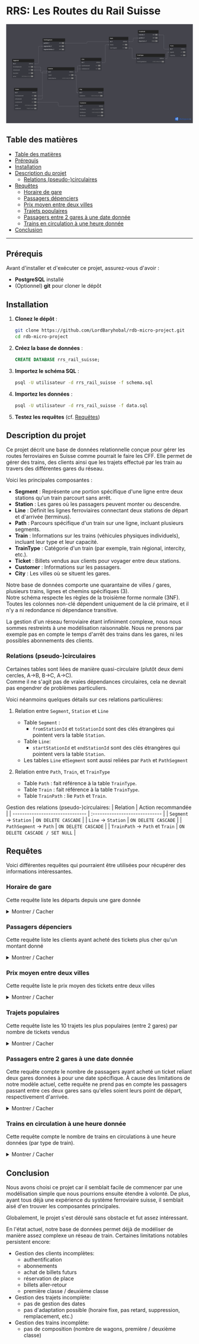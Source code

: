 <!-- omit in toc -->
# RRS: Les Routes du Rail Suisse

<p align="center">
  <img src="diagram.png">
</p>

## Table des matières

- [Table des matières](#table-des-matières)
- [Prérequis](#prérequis)
- [Installation](#installation)
- [Description du projet](#description-du-projet)
  - [Relations (pseudo-)circulaires](#relations-pseudo-circulaires)
- [Requêtes](#requêtes)
  - [Horaire de gare](#horaire-de-gare)
  - [Passagers dépenciers](#passagers-dépenciers)
  - [Prix moyen entre deux villes](#prix-moyen-entre-deux-villes)
  - [Trajets populaires](#trajets-populaires)
  - [Passagers entre 2 gares à une date donnée](#passagers-entre-2-gares-à-une-date-donnée)
  - [Trains en circulation à une heure donnée](#trains-en-circulation-à-une-heure-donnée)
- [Conclusion](#conclusion)

---

## Prérequis
Avant d'installer et d'exécuter ce projet, assurez-vous d'avoir :

- **PostgreSQL** installé
- (Optionnel) **git** pour cloner le dépôt

## Installation
1. **Clonez le dépôt** :
   ```bash
   git clone https://github.com/LordBaryhobal/rdb-micro-project.git
   cd rdb-micro-project
   ```
2. **Créez la base de données** :
   ```sql
   CREATE DATABASE rrs_rail_suisse;
   ```
3. **Importez le schéma SQL** :
    ```bash
    psql -U utilisateur -d rrs_rail_suisse -f schema.sql
    ```
4. **Importez les données** :
    ```bash
    psql -U utilisateur -d rrs_rail_suisse -f data.sql
    ```
5. **Testez les requêtes** (cf. [Requêtes](#requetes))


## Description du projet

Ce projet décrit une base de données relationnelle conçue pour gérer les routes ferroviaires en Suisse comme pourrait le faire les CFF.
Elle permet de gérer des trains, des clients ainsi que les trajets effectué par les train au travers des différentes gares du réseau.

Voici les principales composantes :

- **Segment** : Représente une portion spécifique d'une ligne entre deux stations qu'un train parcourt sans arrêt.
- **Station** : Les gares où les passagers peuvent monter ou descendre.
- **Line** : Définit les lignes ferroviaires connectant deux stations de départ et d'arrivée (terminus).
- **Path** : Parcours spécifique d'un train sur une ligne, incluant plusieurs segments.
- **Train** : Informations sur les trains (véhicules physiques individuels), incluant leur type et leur capacité.
- **TrainType** : Catégorie d'un train (par exemple, train régional, intercity, etc.).
- **Ticket** : Billets vendus aux clients pour voyager entre deux stations.
- **Customer** : Informations sur les passagers.
- **City** : Les villes où se situent les gares.

Notre base de données comporte une quarantaine de villes / gares, plusieurs trains, lignes et chemins spécifiques (3).\
Notre schéma respecte les règles de la troisième forme normale (3NF). Toutes les colonnes non-clé dépendent uniquement de la clé primaire, et il n'y a ni redondance ni dépendance transitive.

La gestion d'un réseau ferroviaire étant infiniment complexe, nous nous sommes restreints à une modélisation raisonnable.
Nous ne prenons par exemple pas en compte le temps d'arrêt des trains dans les gares, ni les possibles abonnements des clients.

### Relations (pseudo-)circulaires
Certaines tables sont liées de manière quasi-circulaire (plutôt deux demi cercles, A→B, B→C, A→C).\
Comme il ne s'agit pas de vraies dépendances circulaires, cela ne devrait pas engendrer de problèmes particuliers.

Voici néanmoins quelques détails sur ces relations particulières:
1. Relation entre `Segment`, `Station` et `Line`
    - Table `Segment` :
      - `fromStationId` et `toStationId` sont des clés étrangères qui pointent vers la table `Station`.
    - Table `Line`:
      - `startStationId` et `endStationId` sont des clés étrangères qui pointent vers la table `Station`.
    - Les tables `Line` et`Segment` sont aussi reliées par `Path` et `PathSegment`

2. Relation entre `Path`, `Train`, et `TrainType`
    - Table `Path` : fait référence à la table `TrainType`.
    - Table `Train` : fait référence à la table `TrainType`.
    - Table `TrainPath` : lie `Path` et `Train`.

Gestion des relations (pseudo-)circulaires:
| Relation                        | Action recommandée             |
| ------------------------------- | :----------------------------- |
| `Segment` → `Station`           | `ON DELETE CASCADE`            |
| `Line` → `Station`              | `ON DELETE CASCADE`            |
| `PathSegment` → `Path`          | `ON DELETE CASCADE`            |
| `TrainPath` → `Path` et `Train` | `ON DELETE CASCADE / SET NULL` |

## Requêtes
Voici différentes requêtes qui pourraient être utilisées pour récupérer des informations intéressantes.

### Horaire de gare
Cette requête liste les départs depuis une gare donnée

<details>
<summary>Montrer / Cacher</summary>

```sql
SELECT tp.departure + pi.timeOffset AS departure,
       tt.trainTypeName AS trainType,
       s.stationName AS terminus
FROM (
  SELECT p.id, SUM(s2.duration) * '1 minute'::INTERVAL AS timeOffset
  FROM Station AS st
  JOIN Segment AS s1 ON s1.fromStationId=st.id
  JOIN PathSegment AS ps1 ON ps1.segmentId=s1.id
  JOIN Path AS p ON p.id=ps1.pathId
  JOIN PathSegment AS ps2 ON ps1.pathId=p.id
  JOIN Segment AS s2 ON s2.id=ps2.segmentId
  WHERE st.id=8  -- Replace with desired station
    AND ps2.segmentIndex < ps1.segmentIndex
  GROUP BY p.id
) AS pi
JOIN Path as p ON p.id=pi.id
JOIN Line AS l ON l.id=p.lineId
JOIN Station AS s ON s.id=l.endStationId
JOIN TrainPath AS tp ON tp.pathId=p.id
JOIN Train AS t ON t.id=tp.trainId
JOIN TrainType AS tt ON tt.id=t.typeId;
```

<details>
<summary><b>Explications</b></summary>

**Récupération des informations sur les chemins:**
1. Récupère tous les segments partant de la gare (`s1`)
2. Joint les chemins dont il fait partie (→ `ps1` → `p`)
3. Joint tous les segments du chemin situé avant la gare (→ `ps2` → `s2` + `WHERE ps2.segmentIndex < ps1.segmentIndex`)
4. Calcule le temps de trajet avant la gare (`SUM(s2.duration) ...`)

**Formatage des informations:**
1. Récupère les informations précédentes
2. Joint les lignes correspondantes pour trouver la gare terminus (→ `l` → `s`)
3. Joint les trains correspondants pour trouver le type de train (→ `tp` → `t` → `tt`)
4. Calcule l'heure de départ en aditionnant le temps de trajet avant la gare et l'heure de départ de la ligne
</details>
</details>

### Passagers dépenciers
Cette requête liste les clients ayant acheté des tickets plus cher qu'un montant donné

<details>
<summary>Montrer / Cacher</summary>

```sql
SELECT DISTINCT 
    c.firstName,
    c.lastName,
    t.price
FROM Customer c
JOIN Ticket t ON c.id = t.customerId
WHERE t.price > 30.00  -- Replace with desired price
ORDER BY t.price DESC;
```
</details>

### Prix moyen entre deux villes
Cette requête liste le prix moyen des tickets entre deux villes

<details>
<summary>Montrer / Cacher</summary>

```sql
SELECT 
    c1.cityName as from_city,
    c2.cityName as to_city,
    ROUND(AVG(t.price), 2) as avg_ticket_price
FROM Ticket t
JOIN Station s1 ON t.fromStationId = s1.id
JOIN Station s2 ON t.toStationId = s2.id
JOIN City c1 ON s1.cityId = c1.id
JOIN City c2 ON s2.cityId = c2.id
GROUP BY c1.cityName, c2.cityName;
```
</details>

### Trajets populaires
Cette requête liste les 10 trajets les plus populaires (entre 2 gares) par nombre de tickets vendus

<details>
<summary>Montrer / Cacher</summary>

```sql
SELECT 
    s1.stationName as from_station,
    s2.stationName as to_station,
    COUNT(*) as ticket_count
FROM Ticket t
JOIN Station s1 ON t.fromStationId = s1.id
JOIN Station s2 ON t.toStationId = s2.id
GROUP BY s1.stationName, s2.stationName
ORDER BY ticket_count DESC
LIMIT 10;
```
</details>

### Passagers entre 2 gares à une date donnée
Cette requête compte le nombre de passagers ayant acheté un ticket reliant deux gares données à pour une date spécifique. À cause des limitations de notre modèle actuel, cette requête ne prend pas en compte les passagers passant entre ces deux gares sans qu'elles soient leurs point de départ, respectivement d'arrivée.

<details>
<summary>Montrer / Cacher</summary>

```sql
SELECT 
    COUNT(DISTINCT t.customerId) as total_passengers,
    s_from.stationName as from_station,
    s_to.stationName as to_station
FROM Ticket t
LEFT JOIN Station s_from ON t.fromStationId = s_from.id
LEFT JOIN Station s_to ON t.toStationId = s_to.id
WHERE '2024-12-31'::DATE BETWEEN DATE(t.validUntil) - INTERVAL '1 day'
                             AND DATE(t.validUntil)  -- Replace with your date
  AND t.fromStationId = 1  -- departure station
  AND t.toStationId = 3    -- arrival station
GROUP BY s_from.stationName, s_to.stationName;
```
</details>

### Trains en circulation à une heure donnée
Cette requête compte le nombre de trains en circulations à une heure données (par type de train).

<details>
<summary>Montrer / Cacher</summary>

```sql
SELECT COUNT(*) AS trains, tt.trainTypeName
FROM Train AS t
JOIN TrainType AS tt ON tt.id=t.typeId
JOIN TrainPath AS tp ON tp.trainId=t.id
JOIN (
    SELECT p.id, SUM(s.duration) AS duration
    FROM Path AS p
    JOIN PathSegment AS ps ON ps.pathId=p.id
    JOIN Segment AS s ON s.id=ps.segmentId
    GROUP BY p.id
) AS temp ON temp.id=tp.pathId
WHERE '09:00:00' BETWEEN tp.departure AND tp.departure + (temp.duration * '1 minute'::INTERVAL)
GROUP BY tt.id;
```
</details>

## Conclusion
Nous avons choisi ce projet car il semblait facile de commencer par une modélisation simple que nous pourrions ensuite étendre à volonté.
De plus, ayant tous déjà une expérience du système ferroviaire suisse, il semblait aisé d'en trouver les composantes principales.

Globalement, le projet s'est déroulé sans obstacle et fut assez intéressant.

En l'état actuel, notre base de données permet déjà de modéliser de manière assez complexe un réseau de train.
Certaines limitations notables persistent encore:
- Gestion des clients incomplètes:
  - authentification
  - abonnements
  - achat de billets futurs
  - réservation de place
  - billets aller-retour
  - première classe / deuxième classe
- Gestion des trajets incomplète:
  - pas de gestion des dates
  - pas d'adaptation possible (horaire fixe, pas retard, suppression, remplacement, etc.)
- Gestion des trains incomplète:
  - pas de composition (nombre de wagons, première / deuxième classe)
